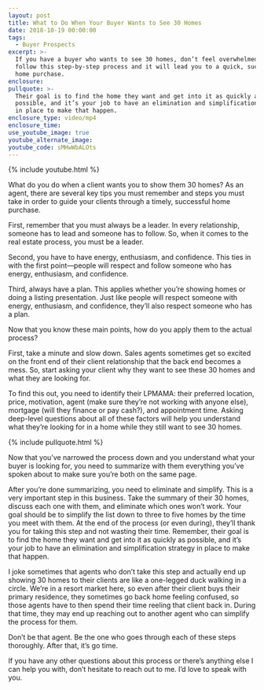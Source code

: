 ```yaml
---
layout: post
title: What to Do When Your Buyer Wants to See 30 Homes
date: 2018-10-19 00:00:00
tags:
  - Buyer Prospects
excerpt: >-
  If you have a buyer who wants to see 30 homes, don’t feel overwhelmed. Just
  follow this step-by-step process and it will lead you to a quick, successful
  home purchase.
enclosure:
pullquote: >-
  Their goal is to find the home they want and get into it as quickly as
  possible, and it’s your job to have an elimination and simplification strategy
  in place to make that happen.
enclosure_type: video/mp4
enclosure_time:
use_youtube_image: true
youtube_alternate_image:
youtube_code: sMHwWbALOts
---
```


{% include youtube.html %}

What do you do when a client wants you to show them 30 homes? As an agent, there are several key tips you must remember and steps you must take in order to guide your clients through a timely, successful home purchase.

First, remember that you must always be a leader. In every relationship, someone has to lead and someone has to follow. So, when it comes to the real estate process, you must be a leader.

Second, you have to have energy, enthusiasm, and confidence. This ties in with the first point—people will respect and follow someone who has energy, enthusiasm, and confidence.

Third, always have a plan. This applies whether you’re showing homes or doing a listing presentation. Just like people will respect someone with energy, enthusiasm, and confidence, they’ll also respect someone who has a plan.

Now that you know these main points, how do you apply them to the actual process?

First, take a minute and slow down. Sales agents sometimes get so excited on the front end of their client relationship that the back end becomes a mess. So, start asking your client why they want to see these 30 homes and what they are looking for.

To find this out, you need to identify their LPMAMA: their preferred location, price, motivation, agent (make sure they’re not working with anyone else), mortgage (will they finance or pay cash?), and appointment time. Asking deep-level questions about all of these factors will help you understand what they’re looking for in a home while they still want to see 30 homes.

{% include pullquote.html %}

Now that you’ve narrowed the process down and you understand what your buyer is looking for, you need to summarize with them everything you’ve spoken about to make sure you’re both on the same page.

After you’re done summarizing, you need to eliminate and simplify. This is a very important step in this business. Take the summary of their 30 homes, discuss each one with them, and eliminate which ones won’t work. Your goal should be to simplify the list down to three to five homes by the time you meet with them. At the end of the process (or even during), they’ll thank you for taking this step and not wasting their time. Remember, their goal is to find the home they want and get into it as quickly as possible, and it’s your job to have an elimination and simplification strategy in place to make that happen.

I joke sometimes that agents who don’t take this step and actually end up showing 30 homes to their clients are like a one-legged duck walking in a circle. We’re in a resort market here, so even after their client buys their primary residence, they sometimes go back home feeling confused, so those agents have to then spend their time reeling that client back in. During that time, they may end up reaching out to another agent who can simplify the process for them.

Don’t be that agent. Be the one who goes through each of these steps thoroughly. After that, it’s go time.

If you have any other questions about this process or there’s anything else I can help you with, don’t hesitate to reach out to me. I’d love to speak with you.

&nbsp;
